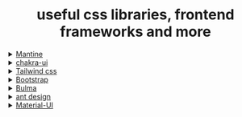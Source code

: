 <h1 align="center">useful css libraries, frontend frameworks and more</h1>


<details>
  <summary><a href="https://Mantine.dev">Mantine</a></summary>
</details>

<details>
  <summary><a href="https://chakra-ui.com/">chakra-ui</a></summary>
</details>
<details>
  <summary><a href="https://tailwindcss.com/">Tailwind css</a></summary>
</details>
<details>
  <summary><a href="https://getbootstrap.com/">Bootstrap</a></summary>
</details>
<details>
  <summary><a href="https://bulma.io/">Bulma</a></summary>
</details>

<details>
  <summary><a href="https://ant.design/">ant design</a></summary>
</details>

<details>
  <summary><a href="https://mui.com/material-ui/">Material-UI</a></summary>
</details>
